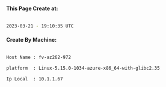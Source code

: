 
   
#### This Page Create at:

```bash

2023-03-21 - 19:10:35 UTC

```

#### Create By Machine:

```bash

Host Name : fv-az262-972

platform  : Linux-5.15.0-1034-azure-x86_64-with-glibc2.35

Ip Local  : 10.1.1.67

```

